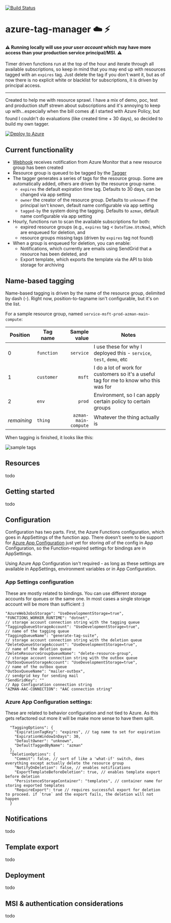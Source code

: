 [![Build Status](https://dev.azure.com/jpda/azman/_apis/build/status/jpda.azure-tag-manager?branchName=master)](https://dev.azure.com/jpda/azman/_build/latest?definitionId=14&branchName=master)

# azure-tag-manager :cloud: :zap:

#### :warning: Running locally will use *your user account* which may have more access than your production service principal/MSI. :warning:
Timer driven functions run at the top of the hour and iterate through all available subscriptions, so keep in mind that you may end up with resources tagged with an `expires` tag. Just delete the tag if you don't want it, but as of now there is no explicit white or blacklist for subscriptions, it is driven by principal access.

---

Created to help me with resource sprawl. I have a mix of demo, poc, test and production stuff strewn about subscriptions and it's annoying to keep up with...especially when the bill comes :moneybag: I started with Azure Policy, but found I couldn't do evaluations (like created time + 30 days), so decided to build my own tagger.

[![Deploy to Azure](http://azuredeploy.net/deploybutton.png)](https://portal.azure.com/#create/Microsoft.Template/uri/https%3A%2F%2Fraw.githubusercontent.com%2Fjpda%2Fazure-tag-manager%2Fmaster%2Fazuredeploy.json)

## Current functionality
- [Webhook](/jpda/azure-tag-manager/blob/master/Azure.ExpirationHandler.Func/WebhookResourceGroupCreated.cs) receives notification from Azure Monitor that a new resource group has been created
- Resource group is queued to be tagged by the [Tagger](/jpda/azure-tag-manager/blob/master/Azure.ExpirationHandler.Func/GenerateTagSuite.cs)
- The tagger generates a series of tags for the resource group. Some are automatically added, others are driven by the resource group name.
  - `expires` the default expiration time tag. Defaults to 30 days, can be changed via app setting
  - `owner` the creator of the resource group. Defaults to `unknown` if the principal isn't known, default name configurable via app setting
  - `tagged-by` the system doing the tagging. Defaults to `azman`, default name configurable via app setting
- Hourly, functions run to scan the available subscriptions for both:
  - expired resource groups (e.g., `expires` tag < `DateTime.UtcNow`), which are enqueued for deletion, and
  - resource groups missing tags (driven by `expires` tag not found)
- When a group is enqueued for deletion, you can enable:
  - Notifications, which currently are emails using SendGrid that a resource has been deleted, and
  - Export template, which exports the template via the API to blob storage for archiving


## Name-based tagging
Name-based tagging is driven by the name of the resource group, delimited by dash (-). Right now, position-to-tagname isn't configurable, but it's on the list.

For a sample resource group, named `service-msft-prod-azman-main-compute`:

| Position    | Tag name  | Sample value        | Notes
| ------------|---------  | -------------------:| -----
| 0           | `function`| `service`           | I use these for why I deployed this - `service`, `test`, `demo`, etc
| 1           | `customer`| `msft`              | I do a lot of work for customers so it's a useful tag for me to know who this was for
| 2           | `env`     | `prod`              | Environment, so I can apply certain policy to certain groups
| *remaining* | `thing`   | `azman-main-compute`| Whatever the thing actually is

When tagging is finished, it looks like this:

![sample tags](https://github.com/jpda/azure-tag-manager/raw/master/doc/azman-tag-sample.png "sample tags")

## Resources
todo

## Getting started
todo

## Configuration
Configuration has two parts. First, the Azure Functions configuration, which goes in AppSettings of the function app. There doesn't seem to be support for [Azure App Configuration](https://docs.microsoft.com/en-us/azure/azure-app-configuration/) just yet for storing *all* of the config in App Configuration, so the Function-required settings for bindings are in AppSettings.

Using Azure App Configuration isn't required - as long as these settings are available in AppSettings, environment variables or in App Configuration.
### App Settings configuration
These are mostly related to bindings. You can use different storage accounts for queues or the same one. In most cases a single storage account will be more than sufficient :)

```
"AzureWebJobsStorage": "UseDevelopmentStorage=true",
"FUNCTIONS_WORKER_RUNTIME": "dotnet",
// storage account connection string with the tagging queue
"TaggingQueueStorageAccount": "UseDevelopmentStorage=true", 
// name of the tagging queue
"TaggingQueueName": "generate-tag-suite", 
// storage account connection string with the deletion queue
"DeleteQueueStorageAccount": "UseDevelopmentStorage=true", 
// name of the deletion queue
"DeleteResourceGroupQueueName": "delete-resource-group", 
// storage account connection string with the outbox queue
"OutboxQueueStorageAccount": "UseDevelopmentStorage=true", 
// name of the outbox queue
"OutboxQueueName": "mailer-outbox", 
// sendgrid key for sending mail
"SendGridKey": ""
// App Configuration connection string
"AZMAN-AAC-CONNECTION": "AAC connection string"
```

### Azure App Configuration settings:
These are related to behavior configuration and not tied to Azure. As this gets refactored out more it will be make more sense to have them split.

```
  "TaggingOptions": {
    "ExpirationTagKey": "expires", // tag name to set for expiration
    "ExpirationWindowInDays": 30,
    "DefaultOwner": "unknown",
    "DefaultTaggedByName": "azman"
  },
  "DeletionOptions": {
    "Commit": false, // sort of like a 'what-if' switch, does everything except actually delete the resource group
    "NotifyOnDeletion": false, // enables notifications
    "ExportTemplateBeforeDeletion": true, // enables template export before deletion
    "PersistenceStorageContainer": "templates", // container name for storing exported templates
    "RequireExport": true // requires successful export for deletion to proceed. if `true` and the export fails, the deletion will not happen
  }
```

## Notifications
todo

## Template export
todo

## Deployment
todo

## MSI & authentication considerations
todo